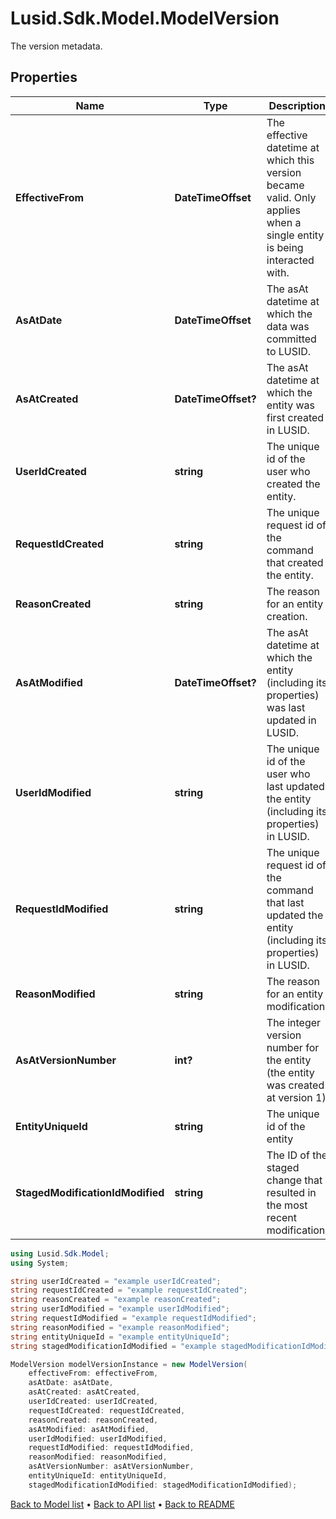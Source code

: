 # Lusid.Sdk.Model.ModelVersion
The version metadata.

## Properties

Name | Type | Description | Notes
------------ | ------------- | ------------- | -------------
**EffectiveFrom** | **DateTimeOffset** | The effective datetime at which this version became valid. Only applies when a single entity is being interacted with. | 
**AsAtDate** | **DateTimeOffset** | The asAt datetime at which the data was committed to LUSID. | 
**AsAtCreated** | **DateTimeOffset?** | The asAt datetime at which the entity was first created in LUSID. | [optional] 
**UserIdCreated** | **string** | The unique id of the user who created the entity. | [optional] 
**RequestIdCreated** | **string** | The unique request id of the command that created the entity. | [optional] 
**ReasonCreated** | **string** | The reason for an entity creation. | [optional] 
**AsAtModified** | **DateTimeOffset?** | The asAt datetime at which the entity (including its properties) was last updated in LUSID. | [optional] 
**UserIdModified** | **string** | The unique id of the user who last updated the entity (including its properties) in LUSID. | [optional] 
**RequestIdModified** | **string** | The unique request id of the command that last updated the entity (including its properties) in LUSID. | [optional] 
**ReasonModified** | **string** | The reason for an entity modification. | [optional] 
**AsAtVersionNumber** | **int?** | The integer version number for the entity (the entity was created at version 1) | [optional] 
**EntityUniqueId** | **string** | The unique id of the entity | [optional] 
**StagedModificationIdModified** | **string** | The ID of the staged change that resulted in the most recent modification. | [optional] 

```csharp
using Lusid.Sdk.Model;
using System;

string userIdCreated = "example userIdCreated";
string requestIdCreated = "example requestIdCreated";
string reasonCreated = "example reasonCreated";
string userIdModified = "example userIdModified";
string requestIdModified = "example requestIdModified";
string reasonModified = "example reasonModified";
string entityUniqueId = "example entityUniqueId";
string stagedModificationIdModified = "example stagedModificationIdModified";

ModelVersion modelVersionInstance = new ModelVersion(
    effectiveFrom: effectiveFrom,
    asAtDate: asAtDate,
    asAtCreated: asAtCreated,
    userIdCreated: userIdCreated,
    requestIdCreated: requestIdCreated,
    reasonCreated: reasonCreated,
    asAtModified: asAtModified,
    userIdModified: userIdModified,
    requestIdModified: requestIdModified,
    reasonModified: reasonModified,
    asAtVersionNumber: asAtVersionNumber,
    entityUniqueId: entityUniqueId,
    stagedModificationIdModified: stagedModificationIdModified);
```

[Back to Model list](../README.md#documentation-for-models) &#8226; [Back to API list](../README.md#documentation-for-api-endpoints) &#8226; [Back to README](../README.md)
